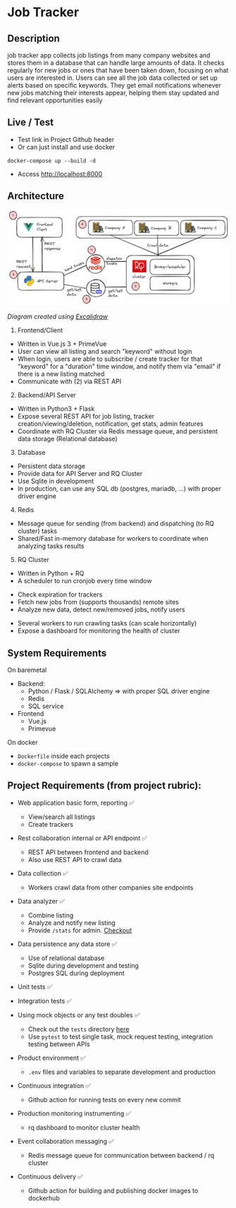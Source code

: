 # Job Tracker

## Description

job tracker app collects job listings from many company websites and stores them in a database that can handle large amounts of data. It checks regularly for new jobs or ones that have been taken down, focusing on what users are interested in. Users can see all the job data collected or set up alerts based on specific keywords. They get email notifications whenever new jobs matching their interests appear, helping them stay updated and find relevant opportunities easily

## Live / Test

- Test link in Project Github header
- Or can just install and use docker
```
docker-compose up --build -d
```
- Access [http://localhost:8000](http://localhost:8000)

## Architecture

![alt text](image.png)

_Diagram created using [Excalidraw](https://excalidraw.com/#json=uK8JM14jXxv8O_MLhJcAi,CXKg7km3iIJtxBSRNw2n7g)_

1. Frontend/Client
- Written in Vue.js 3 + PrimeVue
- User can view all listing and search "keyword" without login
- When login, users are able to subscribe / create tracker for that "keyword" for a "duration" time window, and notify them via "email" if there is a new listing matched
- Communicate with (2) via REST API

2. Backend/API Server
- Written in Python3 + Flask
- Expose several REST API for job listing, tracker creation/viewing/deletion, notification, get stats, admin features
- Coordinate with RQ Cluster via Redis message queue, and persistent data storage (Relational database)

3. Database
- Persistent data storage
- Provide data for API Server and RQ Cluster
- Use Sqlite in development
- In production, can use any SQL db (postgres, mariadb, ...) with proper driver engine

4. Redis
- Message queue for sending (from backend) and dispatching (to RQ cluster) tasks
- Shared/Fast in-memory database for workers to coordinate when analyzing tasks results

5. RQ Cluster
- Written in Python + RQ
- A scheduler to run cronjob every time window
+ Check expiration for trackers
+ Fetch new jobs from (supports thousands) remote sites
+ Analyze new data, detect new/removed jobs, notify users
- Several workers to run crawling tasks (can scale horizontally)
- Expose a dashboard for monitoring the health of cluster

## System Requirements

On baremetal
- Backend:
    + Python / Flask / SQLAlchemy => with proper SQL driver engine
    + Redis
    + SQL service
- Frontend
    + Vue.js
    + Primevue

On docker
- `Dockerfile` inside each projects
- `docker-compose` to spawn a sample

## Project Requirements (from project rubric):

- Web application basic form, reporting ✅
    + View/search all listings
    + Create trackers

- Rest collaboration internal or API endpoint ✅
    + REST API between frontend and backend
    + Also use REST API to crawl data

- Data collection ✅
    + Workers crawl data from other companies site endpoints

- Data analyzer ✅
    + Combine listing
    + Analyze and notify new listing
    + Provide `/stats` for admin. [Checkout](https://github.com/tri-dang-cs/job-tracker/blob/main/job_tracker/backend/views.py#L141)

- Data persistence any data store ✅
    + Use of relational database
    + Sqlite during development and testing
    + Postgres SQL during deployment

- Unit tests ✅
- Integration tests ✅
- Using mock objects or any test doubles ✅

    + Check out the `tests` directory [here](https://github.com/tri-dang-cs/job-tracker/tree/main/job_tracker/backend/tests)
    + Use `pytest` to test single task, mock request testing, integration testing between APIs

- Product environment ✅
    + `.env` files and variables to separate development and production

- Continuous integration ✅
    + Github action for running tests on every new commit

- Production monitoring instrumenting ✅
    + rq dashboard to monitor cluster health

- Event collaboration messaging ✅
    + Redis message queue for communication between backend / rq cluster

- Continuous delivery ✅
    + Github action for building and publishing docker images to dockerhub

